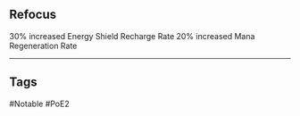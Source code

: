 ## Refocus
30% increased Energy Shield Recharge Rate
20% increased Mana Regeneration Rate

---
## Tags
#Notable
#PoE2
